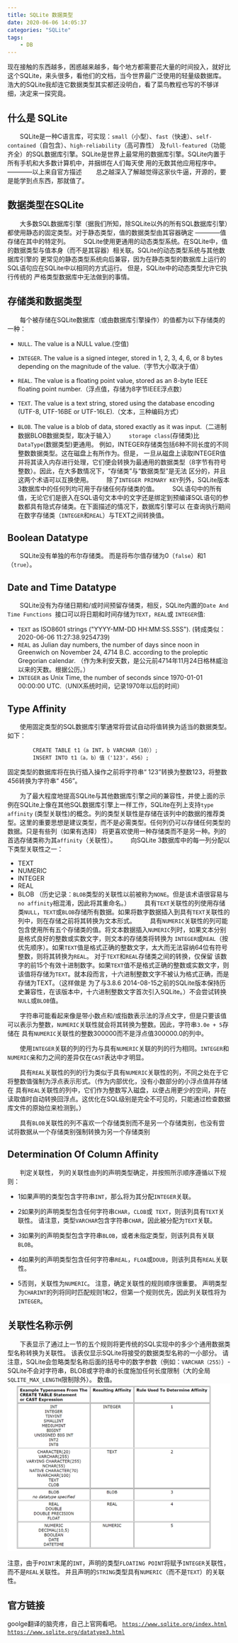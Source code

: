 ```yaml
---
title: SQLite 数据类型
date: 2020-06-06 14:05:37
categories: "SQLite"
tags:
	- DB
---
```

现在接触的东西越多，困惑越来越多，每个地方都需要花大量的时间投入，就好比这个SQLite，来头很多，看他们的文档，当今世界最广泛使用的轻量级数据库。
浩大的SQLite我却连它数据类型其实都还没明白，看了菜鸟教程也写的不够详细，决定来一探究竟。
<!-- more -->
## 什么是 SQLite
&emsp;&emsp;SQLite是一种C语言库，可实现：`small`（小型）、`fast`（快速）、`self-contained`（自包含）、`high-reliability`（高可靠性）
及`full-featured`（功能齐全）的SQL数据库引擎。SQLite是世界上最常用的数据库引擎。SQLite内置于所有手机和大多数计算机中，并捆绑在人们每天使
用的无数其他应用程序中。————以上来自官方描述
&emsp;&emsp;总之越深入了解越觉得这家伙牛逼，开源的，要是能学到点东西，那就值了。

## 数据类型在SQLite
&emsp;&emsp;大多数SQL数据库引擎（据我们所知，除SQLite以外的所有SQL数据库引擎）都使用静态的固定类型。对于静态类型，值的数据类型由其容器确定
————值存储在其中的特定列。
&emsp;&emsp;SQLite使用更通用的动态类型系统。在SQLite中，值的数据类型与值本身（而不是其容器）相关联。SQLite的动态类型系统与其他数据库引擎的
更常见的静态类型系统向后兼容，因为在静态类型的数据库上运行的SQL语句应在SQLite中以相同的方式运行。 但是，SQLite中的动态类型允许它执行传统的
严格类型数据库中无法做到的事情。

## 存储类和数据类型
&emsp;&emsp;每个被存储在SQLite数据库（或由数据库引擎操作）的值都为以下存储类的一种：
* ``NULL``.    The value is a NULL value.(空值)

* ``INTEGER``. The value is a signed integer, stored in 1, 2, 3, 4, 6, or 8 bytes depending on the magnitude of the value.（字节大小取决于值）

* ``REAL``.    The value is a floating point value, stored as an 8-byte IEEE floating point number.（浮点值，存储为8字节IEEE浮点数）

* ``TEXT``.    The value is a text string, stored using the database encoding (UTF-8, UTF-16BE or UTF-16LE).（文本，三种编码方式）

* ``BLOB``.    The value is a blob of data, stored exactly as it was input.（二进制数据BLOB数据类型，取决于输入）
&emsp;&emsp;`storage class`(存储类)比`DataType`(数据类型)更通用。 例如，INTEGER存储类包括6种不同长度的不同整数数据类型。这在磁盘上有所作为。但是，
一旦从磁盘上读取INTEGER值并将其读入内存进行处理，它们便会转换为最通用的数据类型（8字节有符号整数）。因此，在大多数情况下，“存储类”与“数据类型”是无法
区分的，并且这两个术语可以互换使用。
&emsp;&emsp;除了`INTEGER PRIMARY KEY`列外，SQLite版本3数据库中的任何列均可用于存储任何存储类的值。
&emsp;&emsp;SQL语句中的所有值，无论它们是嵌入在SQL语句文本中的文字还是绑定到预编译SQL语句的参数都具有隐式存储类。在下面描述的情况下，数据库引擎可以
在查询执行期间在数字存储类（`INTEGER`和`REAL`）与TEXT之间转换值。

## Boolean Datatype
&emsp;&emsp;SQLite没有单独的布尔存储类。 而是将布尔值存储为0（`false`）和1（`true`）。

## Date and Time Datatype
&emsp;&emsp;SQLite没有为存储日期和/或时间预留存储类，相反，SQLite内置的`Date And Time Functions `接口可以将日期和时间存储为`TEXT`，`REAL`或
`INTEGER`值:
* ``TEXT`` as ISO8601 strings ("YYYY-MM-DD HH:MM:SS.SSS"). (转成类似：2020-06-06 11:27:38.9254739)
* ``REAL`` as Julian day numbers, the number of days since noon in Greenwich on November 24, 4714 B.C. according to the proleptic Gregorian calendar.
  （作为朱利安天数，是公元前4714年11月24日格林威治以来的天数。根据公历。）
* ``INTEGER`` as Unix Time, the number of seconds since 1970-01-01 00:00:00 UTC.（UNIX系统时间，记录1970年以后的时间）

## Type Affinity 
&emsp;&emsp;使用固定类型的SQL数据库引擎通常将尝试自动将值转换为适当的数据类型。如下：
```
        CREATE TABLE t1（a INT，b VARCHAR（10））;
        INSERT INTO t1（a，b）值（'123'，456）;
```
固定类型的数据库将在执行插入操作之前将字符串“ 123”转换为整数123，将整数456转换为字符串“ 456”。

&emsp;&emsp;为了最大程度地提高SQLite与其他数据库引擎之间的兼容性，并使上面的示例在SQLite上像在其他SQL数据库引擎上一样工作，SQLite在列上支持`type affinity`
(类型关联性)的概念。列的类型关联性是存储在该列中的数据的推荐类型。这里的重要思想是建议类型，而不是必需类型。任何列仍可以存储任何类型的数据。只是有些列（如果有选择）
将更喜欢使用一种存储类而不是另一种。列的首选存储类称为其`affinity`（关联性）。
&emsp;&emsp;向SQLite 3数据库中的每一列分配以下类型关联性之一：
* TEXT
* NUMERIC
* INTEGER
* REAL
* BLOB
（历史记录：`BLOB`类型的关联性以前被称为`NONE`。但是该术语很容易与`no affinity`相混淆，因此将其重命名。）
&emsp;&emsp;具有`TEXT`关联性的列使用存储类`NULL`，`TEXT`或`BLOB`存储所有数据。如果将数字数据插入到具有`TEXT`关联性的列中，则在存储之前将其转换为文本形式。
&emsp;&emsp;具有`NUMERIC`关联性的列可能包含使用所有五个存储类的值。将文本数据插入`NUMERIC`列时，如果文本分别是格式良好的整数或实数文字，则文本的存储类将转换为
`INTEGER`或`REAL`（按优先顺序）。如果`TEXT`值是格式正确的整数文字，太大而无法容纳64位有符号整数，则将其转换为`REAL`。 对于`TEXT`和`REAL`存储类之间的转换，仅保留
该数字的前15个有效十进制数字。如果`TEXT`值不是格式正确的整数或实数文字，则该值将存储为`TEXT`。就本段而言，十六进制整数文字不被认为格式正确，而是存储为TEXT。（这样做是
为了与3.8.6 2014-08-15之前的SQLite版本保持历史兼容性，在该版本中，十六进制整数文字首次引入SQLite。）不会尝试转换`NULL`或`BLOB`值。

&emsp;&emsp;字符串可能看起来像是带小数点和/或指数表示法的浮点文字，但是只要该值可以表示为整数，`NUMERIC`关联性就会将其转换为整数。因此，字符串`3.0e + 5`存储在
具有`NUMERIC`关联性的整数300000而不是浮点值300000.0的列中。

&emsp;&emsp;使用`INTEGER`关联的列的行为与具有`NUMERIC`关联的列的行为相同。`INTEGER`和`NUMERIC`亲和力之间的差异仅在`CAST`表达中才明显。

&emsp;&emsp;具有`REAL`关联性的列的行为类似于具有`NUMERIC`关联性的列，不同之处在于它将整数值强制为浮点表示形式。（作为内部优化，没有小数部分的小浮点值并存储在
具有`REAL`关联性的列中，它们作为整数写入磁盘，以便占用更少的空间，并在读取值时自动转换回浮点。这优化在SQL级别是完全不可见的，只能通过检查数据库文件的原始位来检测到。）

&emsp;&emsp;具有`BLOB`关联性的列不喜欢一个存储类别而不是另一个存储类别，也没有尝试将数据从一个存储类别强制转换为另一个存储类别

## Determination Of Column Affinity
&emsp;&emsp;判定关联性，
列的关联性由列的声明类型确定，并按照所示顺序遵循以下规则：
* 1如果声明的类型包含字符串`INT`，那么将为其分配`INTEGER`关联。

* 2如果列的声明类型包含任何字符串`CHAR`，`CLOB`或` TEXT`，则该列具有`TEXT`关联性。 请注意，类型`VARCHAR`包含字符串`CHAR`，因此被分配为`TEXT`关联。

* 3如果列的声明类型包含字符串`BLOB`，或者未指定类型，则该列具有关联`BLOB`。

* 4如果列的声明类型包含任何字符串`REAL`，`FLOA`或`DOUB`，则该列具有`REAL`关联性。

* 5否则，关联性为`NUMERIC`。
注意，确定关联性的规则顺序很重要。 声明类型为`CHARINT`的列将同时匹配规则1和2，但第一个规则优先，因此列关联性将为`INTEGER`。

## 关联性名称示例
&emsp;&emsp;下表显示了通过上一节的五个规则将更传统的SQL实现中的多少个通用数据类型名称转换为关联性。 该表仅显示SQLite将接受的数据类型名称的一小部分。
请注意，SQLite会忽略类型名称后面的括号中的数字参数（例如：`VARCHAR（255）`）-SQLite不会对字符串，BLOB或字符串的长度施加任何长度限制（大的全局`SQLITE_MAX_LENGTH`限制除外）。
数值。
<img src="../image/db/sqlite/datatype/affinity.png">

注意，由于`POINT`末尾的`INT`，声明的类型`FLOATING POINT`将赋予`INTEGER`关联性，而不是`REAL`关联性。 并且声明的`STRING`类型具有`NUMERIC`（而不是`TEXT`）的关联性。

## 官方链接
goolge翻译的脑壳疼，自己上官网看吧。
[``https://www.sqlite.org/index.html``](https://www.sqlite.org/index.html)
[``https://www.sqlite.org/datatype3.html``](https://www.sqlite.org/datatype3.html)